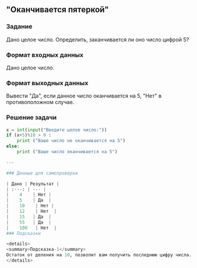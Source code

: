## "Оканчивается пятеркой"

### Задание

Дано целое число. Определить, заканчивается ли оно число цифрой 5?

### Формат входных данных

Дано целое число.

### Формат выходных данных

Вывести "Да", если данное число оканчивается на 5, "Нет" в противоположном случае.

### Решение задачи

```python
x = int(input("Введите целое число:"))
if (x+5)%10 > 0 :
    print ("Ваше число не оканчивается на 5")
else:
    print ("Ваше число оканчивается на 5")

---

### Данные для самопроверки

| Дано | Результат |
| :---: | --- |
|    4    | Нет |
|    5    | Да  |
|    10    | Нет |
|    12    | Нет  |
|    15   | Да  |
|    55   | Да  |
|    100   | Нет  |
### Подсказки

<details>
<summary>Подсказка-1</summary>
Остаток от деления на 10, позволит вам получить последнюю цифру числа.
</details>
